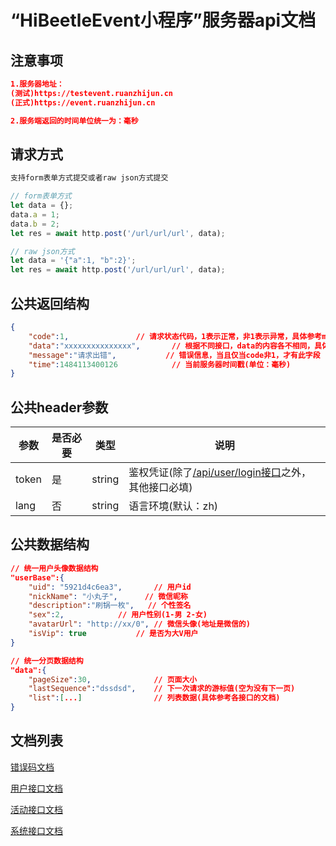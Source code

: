 # “HiBeetleEvent小程序”服务器api文档

## 注意事项
```json
1.服务器地址：
(测试)https://testevent.ruanzhijun.cn
(正式)https://event.ruanzhijun.cn

2.服务端返回的时间单位统一为：毫秒
```

## 请求方式
```javascript
支持form表单方式提交或者raw json方式提交

// form表单方式
let data = {};
data.a = 1;
data.b = 2;
let res = await http.post('/url/url/url', data);

// raw json方式
let data = '{"a":1, "b":2}';
let res = await http.post('/url/url/url', data);
```

## 公共返回结构
```json
{	
	"code":1,				// 请求状态代码，1表示正常，非1表示异常，具体参考message
	"data":"xxxxxxxxxxxxxxx",		// 根据不同接口，data的内容各不相同，具体参考各接口的文档
	"message":"请求出错",			// 错误信息，当且仅当code非1，才有此字段
	"time":1484113400126			// 当前服务器时间戳(单位：毫秒)
}
```

## 公共header参数
参数			|是否必要		|类型			|说明
--				|--				|--				|--
token			|是				|string			|鉴权凭证(除了[/api/user/login接口](/接口文档/Y-用户模块.MD#登录接口--post---apiuserlogin-免鉴权)之外，其他接口必填)
lang			|否				|string			|语言环境(默认：zh)

## 公共数据结构

```json
// 统一用户头像数据结构
"userBase":{
	"uid": "5921d4c6ea3",		// 用户id
	"nickName": "小丸子",		// 微信昵称
	"description":"刷锅一枚",	// 个性签名
	"sex":2,			// 用户性别(1-男 2-女)
	"avatarUrl": "http://xx/0",	// 微信头像(地址是微信的)
	"isVip": true			// 是否为大V用户
}

// 统一分页数据结构
"data":{
	"pageSize":30,				// 页面大小
	"lastSequence":"dssdsd",	// 下一次请求的游标值(空为没有下一页)
	"list":[...]				// 列表数据(具体参考各接口的文档)
}
```


## 文档列表
[错误码文档](/接口文档/2-错误码文档.MD)

[用户接口文档](/接口文档/Y-用户模块.MD)

[活动接口文档](/接口文档/H-活动模块.MD)

[系统接口文档](/接口文档/X-系统模块.MD)
